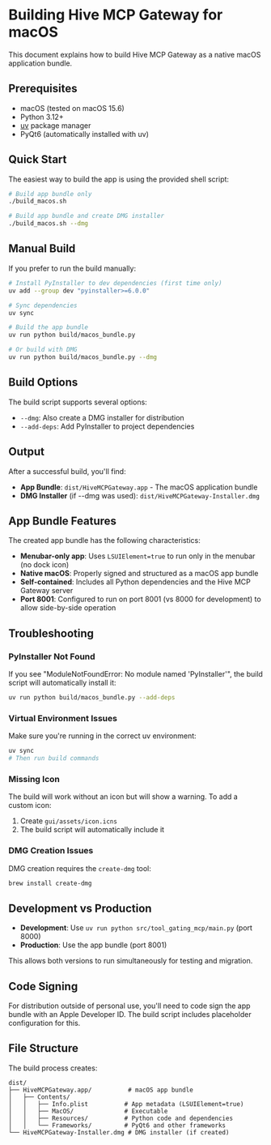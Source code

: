 # Building Hive MCP Gateway for macOS

This document explains how to build Hive MCP Gateway as a native macOS application bundle.

## Prerequisites

- macOS (tested on macOS 15.6)
- Python 3.12+
- [uv](https://github.com/astral-sh/uv) package manager
- PyQt6 (automatically installed with uv)

## Quick Start

The easiest way to build the app is using the provided shell script:

```bash
# Build app bundle only
./build_macos.sh

# Build app bundle and create DMG installer
./build_macos.sh --dmg
```

## Manual Build

If you prefer to run the build manually:

```bash
# Install PyInstaller to dev dependencies (first time only)
uv add --group dev "pyinstaller>=6.0.0"

# Sync dependencies
uv sync

# Build the app bundle
uv run python build/macos_bundle.py

# Or build with DMG
uv run python build/macos_bundle.py --dmg
```

## Build Options

The build script supports several options:

- `--dmg`: Also create a DMG installer for distribution
- `--add-deps`: Add PyInstaller to project dependencies

## Output

After a successful build, you'll find:

- **App Bundle**: `dist/HiveMCPGateway.app` - The macOS application bundle
- **DMG Installer** (if --dmg was used): `dist/HiveMCPGateway-Installer.dmg`

## App Bundle Features

The created app bundle has the following characteristics:

- **Menubar-only app**: Uses `LSUIElement=true` to run only in the menubar (no dock icon)
- **Native macOS**: Properly signed and structured as a macOS app bundle
- **Self-contained**: Includes all Python dependencies and the Hive MCP Gateway server
- **Port 8001**: Configured to run on port 8001 (vs 8000 for development) to allow side-by-side operation

## Troubleshooting

### PyInstaller Not Found

If you see "ModuleNotFoundError: No module named 'PyInstaller'", the build script will automatically install it:

```bash
uv run python build/macos_bundle.py --add-deps
```

### Virtual Environment Issues

Make sure you're running in the correct uv environment:

```bash
uv sync
# Then run build commands
```

### Missing Icon

The build will work without an icon but will show a warning. To add a custom icon:

1. Create `gui/assets/icon.icns`
2. The build script will automatically include it

### DMG Creation Issues

DMG creation requires the `create-dmg` tool:

```bash
brew install create-dmg
```

## Development vs Production

- **Development**: Use `uv run python src/tool_gating_mcp/main.py` (port 8000)
- **Production**: Use the app bundle (port 8001)

This allows both versions to run simultaneously for testing and migration.

## Code Signing

For distribution outside of personal use, you'll need to code sign the app bundle with an Apple Developer ID. The build script includes placeholder configuration for this.

## File Structure

The build process creates:

```
dist/
├── HiveMCPGateway.app/          # macOS app bundle
│   ├── Contents/
│   │   ├── Info.plist          # App metadata (LSUIElement=true)
│   │   ├── MacOS/              # Executable
│   │   ├── Resources/          # Python code and dependencies
│   │   └── Frameworks/         # PyQt6 and other frameworks
└── HiveMCPGateway-Installer.dmg # DMG installer (if created)
```